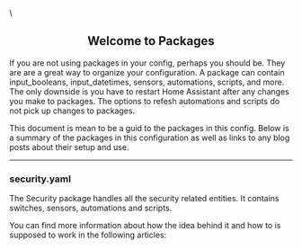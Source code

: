 
\
<h2 align="center">
Welcome to Packages
</h2>

If you are not using packages in your config, perhaps you should be. They are are a great way to organize your configuration. A package can contain input_booleans, input_datetimes, sensors, automations, scripts, and more. The only downside is you have to restart Home Assistant after any changes you make to packages. The options to refesh automations and scripts do not pick up changes to packages. 

This document is mean to be a guid to the packages in this config. Below is a summary of the packages in this configuration as well as links to any blog posts about their setup and use. 

<hr>


### security.yaml

The Security package handles all the security related entities. It contains switches, sensors, automations and scripts. 

You can find more information about how the idea behind it and how to is supposed to work in the following articles:

